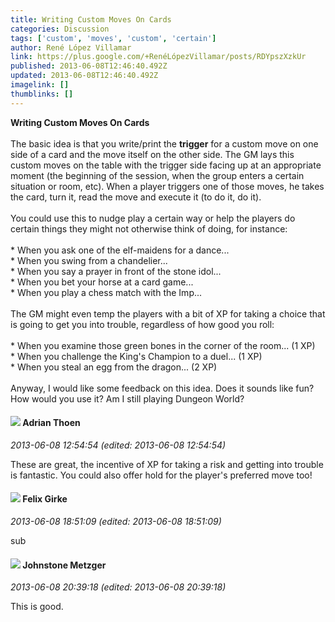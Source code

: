 ```yaml
---
title: Writing Custom Moves On Cards
categories: Discussion
tags: ['custom', 'moves', 'custom', 'certain']
author: René López Villamar
link: https://plus.google.com/+RenéLópezVillamar/posts/RDYpszXzkUr
published: 2013-06-08T12:46:40.492Z
updated: 2013-06-08T12:46:40.492Z
imagelink: []
thumblinks: []
---
```


<b>Writing Custom Moves On Cards</b><br /><br />The basic idea is that you write/print the <b>trigger</b> for a custom move on one side of a card and the move itself on the other side. The GM lays this custom moves on the table with the trigger side facing up at an appropriate moment (the beginning of the session, when the group enters a certain situation or room, etc). When a player triggers one of those moves, he takes the card, turn it, read the move and execute it (to do it, do it).<br /><br />You could use this to nudge play a certain way or help the players do certain things they might not otherwise think of doing, for instance:<br /><br />* When you ask one of the elf-maidens for a dance...<br />* When you swing from a chandelier...<br />* When you say a prayer in front of the stone idol...<br />* When you bet your horse at a card game...<br />* When you play a chess match with the Imp...<br /><br />The GM might even temp the players with a bit of XP for taking a choice that is going to get you into trouble, regardless of how good you roll:<br /><br />* When you examine those green bones in the corner of the room... (1 XP)<br />* When you challenge the King&#39;s Champion to a duel... (1 XP)<br />* When you steal an egg from the dragon... (2 XP)<br /><br />Anyway, I would like some feedback on this idea. Does it sounds like fun? How would you use it? Am I still playing Dungeon World?
<div id='comment z131sjwraxrnyvswk04cfjc41wufj1sr0gc'>
  <h4><img src='{{site.baseurl}}//images/avatars/113847025671240258531_photo.jpg'> Adrian Thoen</h4>
      <p><cite>2013-06-08 12:54:54 (edited: 2013-06-08 12:54:54)</cite></p>
        <p>These are great, the incentive of XP for taking a risk and getting into trouble is fantastic. You could also offer hold for the player&#39;s preferred move too!</p>
</div>
        

<div id='comment z131sjwraxrnyvswk04cfjc41wufj1sr0gc'>
  <h4><img src='{{site.baseurl}}//images/avatars/117766372273638041905_photo.jpg'> Felix Girke</h4>
      <p><cite>2013-06-08 18:51:09 (edited: 2013-06-08 18:51:09)</cite></p>
        <p>sub</p>
</div>
        

<div id='comment z131sjwraxrnyvswk04cfjc41wufj1sr0gc'>
  <h4><img src='{{site.baseurl}}//images/avatars/113864117304127544117_photo.jpg'> Johnstone Metzger</h4>
      <p><cite>2013-06-08 20:39:18 (edited: 2013-06-08 20:39:18)</cite></p>
        <p>This is good.</p>
</div>
        